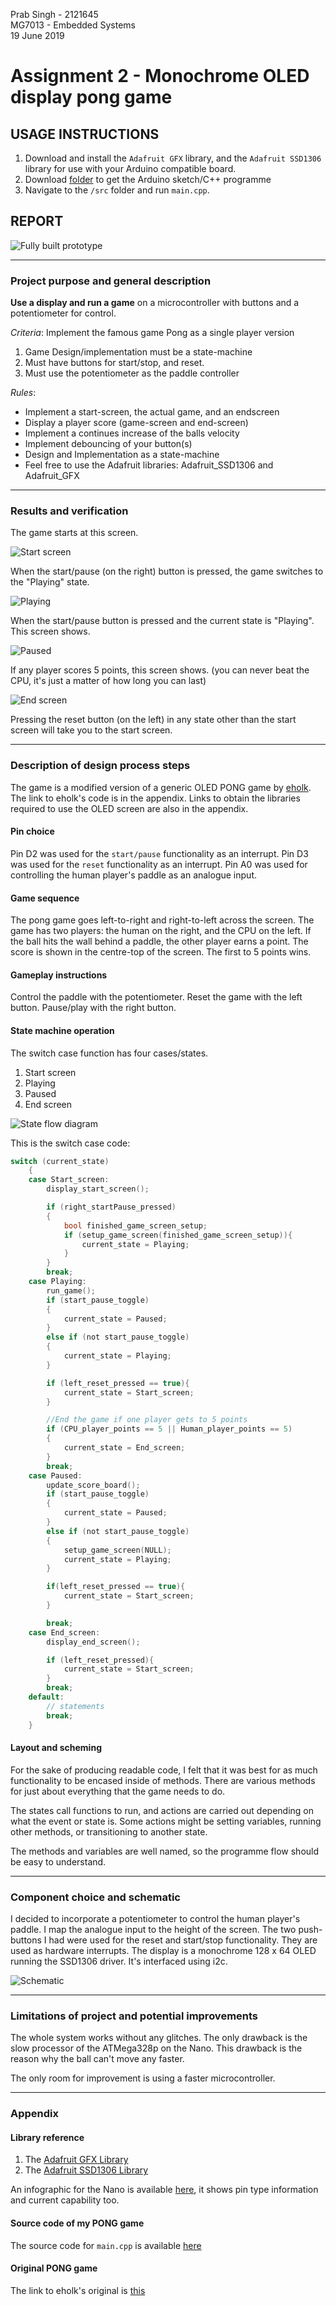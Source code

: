 Prab Singh - 2121645<br>MG7013 - Embedded Systems<br>19 June 2019
# Assignment 2 - Monochrome OLED display pong game
## USAGE INSTRUCTIONS
1. Download and install the `Adafruit GFX` library, and the `Adafruit SSD1306` library for use with your Arduino compatible board.
2. Download [folder](https://github.com/Mr-645/Assignment-2/tree/master/Assignment%202%20-%20OLED%20Display) to get the Arduino sketch/C++ programme
4. Navigate to the `/src` folder and run `main.cpp`.
## REPORT
<img src="/Fully_built_prototype.jpg" alt="Fully built prototype">

---

### Project purpose and general description

**Use a display and run a game** on a microcontroller with buttons and a potentiometer for control.

*Criteria*: 
Implement the famous game Pong as a single player version
1. Game Design/implementation must be a state-machine
2. Must have buttons for start/stop, and reset.
3. Must use the potentiometer as the paddle controller

*Rules*:
- Implement a start-screen, the actual game, and an endscreen
- Display a player score (game-screen and end-screen)
- Implement a continues increase of the balls velocity
- Implement debouncing of your button(s)
- Design and Implementation as a state-machine
- Feel free to use the Adafruit libraries: Adafruit_SSD1306 and Adafruit_GFX

---

### Results and verification
The game starts at this screen.

<img src="/printscreens from video/Start_screen.jpg" alt="Start screen">

When the start/pause (on the right) button is pressed, the game switches to the "Playing" state.

<img src="/printscreens from video/Playing.jpg" alt="Playing">

When the start/pause button is pressed and the current state is "Playing". This screen shows.

<img src="/printscreens from video/Paused.jpg" alt="Paused">

If any player scores 5 points, this screen shows. (you can never beat the CPU, it's just a matter of how long you can last)

<img src="/printscreens from video/End_screen.jpg" alt="End screen">

Pressing the reset button (on the left) in any state other than the start screen will take you to the start screen.

---

### Description of design process steps

The game is a modified version of a generic OLED PONG game by [eholk](https://github.com/eholk/).
The link to eholk's code is in the appendix.
Links to obtain the libraries required to use the OLED screen are also in the appendix.

#### Pin choice
Pin D2 was used for the `start/pause` functionality as an interrupt.
Pin D3 was used for the `reset` functionality as an interrupt.
Pin A0 was used for controlling the human player's paddle as an analogue input.

#### Game sequence
The pong game goes left-to-right and right-to-left across the screen.
The game has two players: the human on the right, and the CPU on the left.
If the ball hits the wall behind a paddle, the other player earns a point.
The score is shown in the centre-top of the screen.
The first to 5 points wins.

#### Gameplay instructions
Control the paddle with the potentiometer. Reset the game with the left button. Pause/play with the right button.

#### State machine operation
The switch case function has four cases/states.
1. Start screen
2. Playing
3. Paused
4. End screen

<img src="/State_flow_diagram.png" alt="State flow diagram">

This is the switch case code:
```C
switch (current_state)
    {
    case Start_screen:
        display_start_screen();

        if (right_startPause_pressed)
        {
            bool finished_game_screen_setup;
            if (setup_game_screen(finished_game_screen_setup)){
                current_state = Playing;
            }
        }
        break;
    case Playing:
        run_game();
        if (start_pause_toggle)
        {
            current_state = Paused;
        }
        else if (not start_pause_toggle)
        {
            current_state = Playing;
        }

        if (left_reset_pressed == true){
            current_state = Start_screen;
        }

        //End the game if one player gets to 5 points
        if (CPU_player_points == 5 || Human_player_points == 5)
        {
            current_state = End_screen;
        }
        break;
    case Paused:
        update_score_board();
        if (start_pause_toggle)
        {
            current_state = Paused;
        }
        else if (not start_pause_toggle)
        {
            setup_game_screen(NULL);
            current_state = Playing;
        }

        if(left_reset_pressed == true){
            current_state = Start_screen;
        }

        break;
    case End_screen:
        display_end_screen();

        if (left_reset_pressed){
            current_state = Start_screen;
        }
        break;
    default:
        // statements
        break;
    }
```

#### Layout and scheming
For the sake of producing readable code, I felt that it was best for as much functionality to be encased inside of methods.
There are various methods for just about everything that the game needs to do.

The states call functions to run, and actions are carried out depending on what the event or state is. Some actions might be setting variables, running other methods, or transitioning to another state.

The methods and variables are well named, so the programme flow should be easy to understand.

---

### Component choice and schematic

I decided to incorporate a potentiometer to control the human player's paddle. I map the analogue input to the height of the screen.
The two push-buttons I had were used for the reset and start/stop functionality. They are used as hardware interrupts.
The display is a monochrome 128 x 64 OLED running the SSD1306 driver. It's interfaced using i2c.

<img src="/Nano_OLED_Schematic.png" alt="Schematic">

---

### Limitations of project and potential improvements
The whole system works without any glitches. The only drawback is the slow processor of the ATMega328p on the Nano.
This drawback is the reason why the ball can't move any faster.

The only room for improvement is using a faster microcontroller.

---

### Appendix
#### Library reference

1. The [Adafruit GFX Library](https://github.com/adafruit/Adafruit-GFX-Library)
2. The [Adafruit SSD1306 Library](https://github.com/adafruit/Adafruit_SSD1306)

An infographic for the Nano is available [here](https://i.pinimg.com/736x/c4/87/21/c487213e9081fb0050878a02304e5693.jpg), it shows pin type information and current capability too. 

#### Source code of my PONG game
The source code for `main.cpp` is available [here](/Assignment%202%20-%20OLED%20Display/src/main.cpp)

#### Original PONG game
The link to eholk's original is [this](https://github.com/eholk/Arduino-Pong/blob/master/pong.ino)

